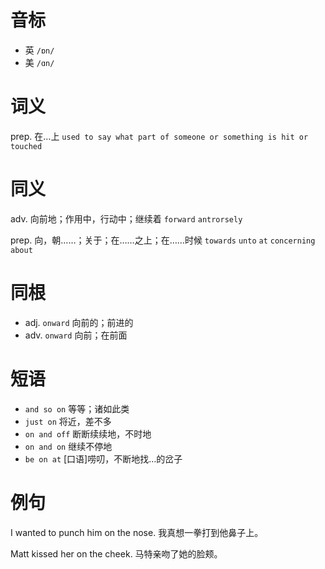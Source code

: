 # 音标

- 英 `/ɒn/`
- 美 `/ɑn/`

# 词义

prep. 在…上
`used to say what part of someone or something is hit or touched`

# 同义

adv. 向前地；作用中，行动中；继续着
`forward` `antrorsely`

prep. 向，朝……；关于；在……之上；在……时候
`towards` `unto` `at` `concerning` `about`

# 同根

- adj. `onward` 向前的；前进的
- adv. `onward` 向前；在前面

# 短语

- `and so on` 等等；诸如此类
- `just on` 将近，差不多
- `on and off` 断断续续地，不时地
- `on and on` 继续不停地
- `be on at` [口语]唠叨，不断地找…的岔子

# 例句

I wanted to punch him on the nose.
我真想一拳打到他鼻子上。

Matt kissed her on the cheek.
马特亲吻了她的脸颊。


